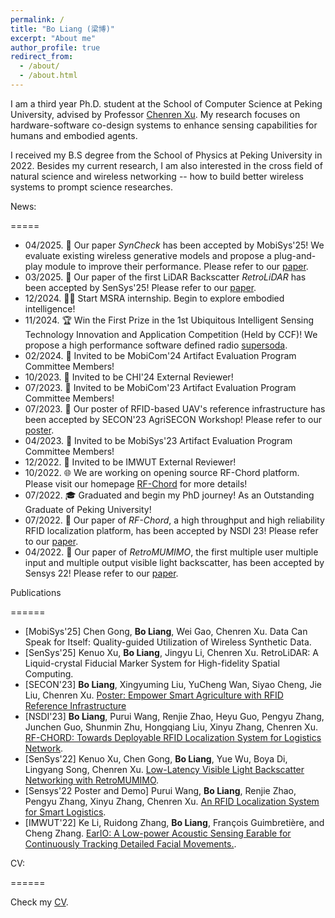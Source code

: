 ```yaml
---
permalink: /
title: "Bo Liang (梁博)"
excerpt: "About me"
author_profile: true
redirect_from: 
  - /about/
  - /about.html
---
```


I am a third year Ph.D. student at the School of Computer Science at Peking University, advised by Professor [Chenren Xu](https://soar.group/chenren/). My research focuses on ​hardware-software co-design systems​ to enhance sensing capabilities for ​humans​ and embodied agents.

I received my B.S degree from the School of Physics at Peking University in 2022. Besides my current research, I am also interested in the cross field of natural science and wireless networking -- how to build better wireless systems to prompt science researches.

News:

=====

- 04/2025. 📑 Our paper _SynCheck_ has been accepted by MobiSys'25! We evaluate existing wireless generative models and propose a plug-and-play module to improve their performance. Please refer to our [paper](../files/mobisys25-syncheck.pdf).
- 03/2025. 📑 Our paper of the first LiDAR Backscatter _RetroLiDAR_ has been accepted by SenSys'25! Please refer to our [paper](../files/sensys25-RetroLiDAR.pdf).
- 12/2024. 👩‍💻 Start MSRA internship. Begin to explore embodied intelligence!
- 11/2024. 🏆 Win the First Prize in the 1st Ubiquitous Intelligent Sensing Technology Innovation and Application Competition (Held by CCF)! We propose a high performance software defined radio [supersoda](../files/supersoda.pdf).
- 02/2024. 🤝 Invited to be MobiCom'24 Artifact Evaluation Program Committee Members!
- 10/2023. 🤝 Invited to be CHI'24 External Reviewer!
- 07/2023. 🤝 Invited to be MobiCom'23 Artifact Evaluation Program Committee Members!
- 07/2023. 📑 Our poster of RFID-based UAV's reference infrastructure has been accepted by SECON'23 AgriSECON Workshop! Please refer to our [poster](../files/secon23poster.pdf).
- 04/2023. 🤝 Invited to be MobiSys'23 Artifact Evaluation Program Committee Members!
- 12/2022. 🤝 Invited to be IMWUT External Reviewer!
- 10/2022. 🌐 We are working on opening source RF-Chord platform. Please visit our homepage [RF-Chord](https://soar.group/projects/rfid/rfchord/) for more details!
- 07/2022. 🎓 Graduated and begin my PhD journey! As an Outstanding Graduate of Peking University!
- 07/2022. 📑 Our paper of _RF-Chord_, a high throughput and high reliability RFID localization platform, has been accepted by NSDI 23! Please refer to our [paper](../files/nsdi23-RF-Chord.pdf).
- 04/2022. 📑 Our paper of _RetroMUMIMO_, the first multiple user multiple input and multiple output visible light backscatter, has been accepted by Sensys 22! Please refer to our [paper](../files/sensys22-RetroMUMIMO.pdf).

Publications

======

- \[MobiSys'25\] Chen Gong, **Bo Liang**, Wei Gao, Chenren Xu. Data Can Speak for Itself: Quality-guided Utilization of Wireless Synthetic Data.
- \[SenSys'25\] Kenuo Xu, **Bo Liang**, Jingyu Li, Chenren Xu. RetroLiDAR: A Liquid-crystal Fiducial Marker System for High-fidelity Spatial Computing.
- \[SECON'23\] **Bo Liang**, Xingyuming Liu, YuCheng Wan, Siyao Cheng, Jie Liu, Chenren Xu. [Poster: Empower Smart Agriculture with RFID Reference Infrastructure](https://ieeexplore.ieee.org/abstract/document/10287453)
- \[NSDI'23\] **Bo Liang**, Purui Wang, Renjie Zhao, Heyu Guo, Pengyu Zhang, Junchen Guo, Shunmin Zhu, Hongqiang Liu, Xinyu Zhang, Chenren Xu. [RF-CHORD: Towards Deployable RFID Localization System for Logistics Network](https://www.usenix.org/conference/nsdi23/presentation/liang-bo).
- \[SenSys'22\] Kenuo Xu, Chen Gong, **Bo Liang**, Yue Wu, Boya Di, Lingyang Song, Chenren Xu. [Low-Latency Visible Light Backscatter Networking with RetroMUMIMO](https://doi.org/10.1145/3560905.3568507).
- \[Sensys'22 Poster and Demo\] Purui Wang, **Bo Liang**, Renjie Zhao, Pengyu Zhang, Xinyu Zhang, Chenren Xu. [An RFID Localization System for Smart Logistics](https://doi.org/10.1145/3560905.3568078).
- \[IMWUT'22\] Ke Li, Ruidong Zhang, **Bo Liang**, François Guimbretière, and Cheng Zhang. [EarIO: A Low-power Acoustic Sensing Earable for Continuously Tracking Detailed Facial Movements.](https://dl.acm.org/doi/10.1145/3534621).

CV:

======

Check my [CV](../files/CV_bo.pdf).
